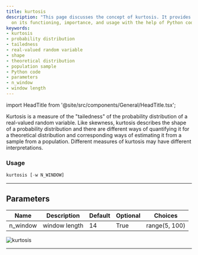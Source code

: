 ```yaml
---
title: kurtosis
description: "This page discusses the concept of kurtosis. It provides detailed insights"
  on its functioning, importance, and usage with the help of Python code.
keywords:
- kurtosis
- probability distribution
- tailedness
- real-valued random variable
- shape
- theoretical distribution
- population sample
- Python code
- parameters
- n_window
- window length
---
```


import HeadTitle from '@site/src/components/General/HeadTitle.tsx';

<HeadTitle title="forex/qa/kurtosis - Reference | OpenBB Terminal Docs" />

Kurtosis is a measure of the "tailedness" of the probability distribution of a real-valued random variable. Like skewness, kurtosis describes the shape of a probability distribution and there are different ways of quantifying it for a theoretical distribution and corresponding ways of estimating it from a sample from a population. Different measures of kurtosis may have different interpretations.

### Usage

```python
kurtosis [-w N_WINDOW]
```

---

## Parameters

| Name | Description | Default | Optional | Choices |
| ---- | ----------- | ------- | -------- | ------- |
| n_window | window length | 14 | True | range(5, 100) |

![kurtosis](https://user-images.githubusercontent.com/46355364/154307174-68671146-9551-4c2f-a179-db1d4b20b992.png)

---
